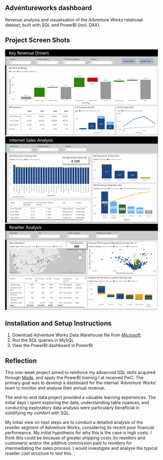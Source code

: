 ## Adventureworks dashboard

Revenue analysis and visualisation of the Adventure Works relational dataset, built with SQL and PowerBI (incl. DAX).

## Project Screen Shots

![image](https://github.com/jonathanyang7/adventure_works_dashboard/blob/d74e39dd67517efd30b78623f93abf8dd516af4f/02.%20Visualisation/Key_revenue_drivers.png)
![image](https://github.com/jonathanyang7/adventure_works_dashboard/blob/d74d43670d08e65ccc8cfcfe3c7f8fa5402e936a/02.%20Visualisation/Internet_sales_analysis.png)
![image](https://github.com/jonathanyang7/adventure_works_dashboard/blob/d74d43670d08e65ccc8cfcfe3c7f8fa5402e936a/02.%20Visualisation/Reseller_analysis.png)

## Installation and Setup Instructions

1. Download Adventure Works Data Warehouse file from [Microsoft](https://learn.microsoft.com/en-us/sql/samples/adventureworks-install-configure?view=sql-server-ver16&tabs=ssms).
2. Run the SQL queries in MySQL
3. View the PowerBI dashboard in PowerBI

## Reflection

This one-week project aimed to reinforce my advanced SQL skills acquired through [Mode](https://mode.com/sql-tutorial), and apply the PowerBI training I at received PwC. The primary goal was to develop a dashboard for the internal 'Adventure Works' team to monitor and analyse their annual revenue.

The end-to-end data project provided a valuable learning experiences. The initial days I spent exploring the data, understanding table nuances, and conducting exploratory data analysis were particularly beneficial in solidifying my comfort with SQL.

My initial view on next steps are to conduct a detailed analysis of the reseller segment of Adventure Works, considering its recent poor financial performance. My initial hypothesis for why this is the case is high costs. I think this could be because of greater shipping costs (to resellers and customers) and/or the additive commission paid to resellers for intermediating the sales process. I would investigate and analyse the typical reseller cost structure to test this.
